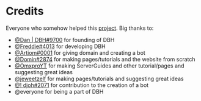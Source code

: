 # Credits

Everyone who somehow helped this [project](https://help.dbh.wtf). Big thanks to:
* [@Dan | DBH#9700](https://discord.com/users/137624084572798976) for founding of DBH
* [@Freddie#4013](https://discord.com/users/193782837604909056) for developing DBH
* [@Artiom#0001](https://discord.com/users/918137699842555964) for giving domain and creating a bot
* [@Domin#2874](https://discord.com/users/418306434317680641) for making pages/tutorials and the website from scratch
* [@OmxproYT](https://discord.com/users/248470317540966443) for making ServerGuides and other tutorial/pages and suggesting great ideas
* [@jeweetzelf](https://discord.com/users/695580369281482842) for making pages/tutorials and suggesting great ideas
* [@! djoh#2071](https://discord.com/users/419892040726347776) for contribution to the creation of a bot
* @everyone for being a part of DBH
